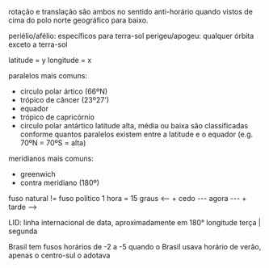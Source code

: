 rotação e translação são ambos no sentido anti-horário quando vistos de cima do polo norte geográfico para baixo.

periélio/afélio: específicos para terra-sol
perigeu/apogeu: qualquer órbita exceto a terra-sol



latitude = y
longitude = x

paralelos mais comuns:
- circulo polar ártico (66ºN)
- trópico de câncer (23º27')
- equador
- trópico de capricórnio
- circulo polar antártico
latitude alta, média ou baixa são classificadas conforme quantos paralelos existem entre a latitude e o equador (e.g. 70ºN = 70ºS = alta)

meridianos mais comuns:
- greenwich
- contra meridiano (180º)



fuso natural != fuso político
1 hora = 15 graus
<-- + cedo ---  agora  --- + tarde -->

LID: linha internacional de data, aproximadamente em 180° longitude
terça | segunda

Brasil tem fusos horários de -2 a -5
quando o Brasil usava horário de verão, apenas o centro-sul o adotava